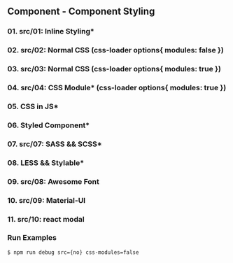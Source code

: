 ## Component - Component Styling

### 01. src/01: Inline Styling*
### 02. src/02: Normal CSS (css-loader options{ modules: false })
### 03. src/03: Normal CSS (css-loader options{ modules: true })
### 04. src/04: CSS Module* (css-loader options{ modules: true })
### 05. CSS in JS*
### 06. Styled Component*
### 07. src/07: SASS && SCSS*
### 08. LESS && Stylable*
### 09. src/08: Awesome Font
### 10. src/09: Material-UI
### 11. src/10: react modal

### Run Examples
```bash
$ npm run debug src={no} css-modules=false
```
